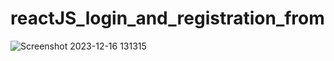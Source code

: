 # reactJS_login_and_registration_from



![Screenshot 2023-12-16 131315](https://github.com/Anshumaankhare123/reactJS_login_and_registration_from/assets/94692766/e49771d7-d7b7-4fbf-be7e-5a43935622dd)
